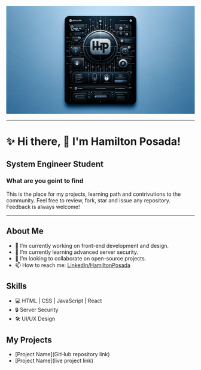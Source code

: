 ![Profile Cover](./cover.png)

---

# ✨ Hi there, 👋 I'm Hamilton Posada!
## System Engineer Student

### What are you goint to find
This is the place for my projects, learning path and contrivutions to the community. 
Feel free to review, fork, star and issue any repository. Feedback is always welcome!

--- 

## About Me
- 🔭 I’m currently working on front-end development and design.
- 🌱 I’m currently learning advanced server security.
- 👯 I’m looking to collaborate on open-source projects.
- 📫 How to reach me: [LinkedIn/HamiltonPosada](https://www.linkedin.com/in/hamilton-posada-serna-931120143/)

## Skills
- 💻 HTML | CSS | JavaScript | React
- 🔒 Server Security
- 🛠️ UI/UX Design

## My Projects
- [Project Name](GitHub repository link)
- [Project Name](live project link)
